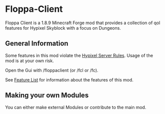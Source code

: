 # Floppa-Client

Floppa Client is a 1.8.9 Minecraft Forge mod that provides a collection of qol features for Hypixel Skyblock 
with a focus on Dungeons. 

## General Information

Some features in this mod violate the 
[Hypixel Server Rules](https://support.hypixel.net/hc/en-us/articles/6472550754962-Allowed-Modifications).
Usage of the mod is at your own risk.

Open the Gui with /floppaclient (or /fcl or /fc).

See [Feature List](docs/Feature_List.md) for information about the features of this mod.

## Making your own Modules
You can either make external Modules or contribute to the main mod.

